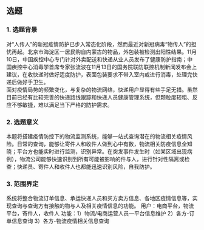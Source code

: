 ## 选题
### 1. 选题背景
对“人传人”的新冠疫情防护已步入常态化阶段，然而最近对新冠病毒“物传人”的担忧再起。北京市海淀区一居民购自内蒙古的物品，外包装被检测出阳性结果。11月10日，中国疾控中心专门针对外卖配送和快递从业人员发布了健康防护指南；中国疾控中心消毒学首席专家张流波在11月13日的国务院联防联控机制新闻发布会上建议，在收快递时做好适度防护，表面包装要求不带入室内或进行消毒，处理完快递后做好手卫生。<br>
面对疫情局势的频繁变化，与复杂的物流网络，快递用户显得有些手足无措。虽然目前已经有比较完善的快递路线跟踪和快递人员健康管理系统，但颗粒度较粗、反应不够敏捷，难以满足当下严格的防护需求。

### 2. 选题意义
本题将搭建疫情防控下的物流监测系统，能够一站式查询潜在的物流相关疫情风险。日常的查询，能够让寄件人和收件人做到心中有数，物流相关防疫信息全知晓；平台方也能实时进行监测，识别异常。在突发事件发生时（如某区域出现病例），物流公司能够快速识别到所有可能被影响的件与人，进行针对性隔离或检查；快递员、寄件人和收件人也都能迅速识别风险，自我防护。

### 3. 范围界定
系统将整合物流订单信息、承运快递人员和买方卖方信息、各地区疫情信息等，实现查询与查询方有接触的物与人及相关疫情信息的功能。
用户：电商平台，物流平台，寄件人，收件人
功能：1）物流/电商运营人员—平台信息维护 2）各方-订单信息查询 3）各方-物流疫情相关信息查询
